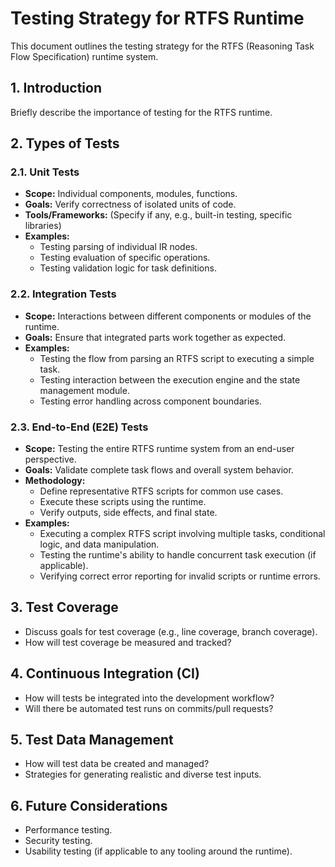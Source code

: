 # Testing Strategy for RTFS Runtime

This document outlines the testing strategy for the RTFS (Reasoning Task Flow Specification) runtime system.

## 1. Introduction

Briefly describe the importance of testing for the RTFS runtime.

## 2. Types of Tests

### 2.1. Unit Tests

-   **Scope:** Individual components, modules, functions.
-   **Goals:** Verify correctness of isolated units of code.
-   **Tools/Frameworks:** (Specify if any, e.g., built-in testing, specific libraries)
-   **Examples:**
    -   Testing parsing of individual IR nodes.
    -   Testing evaluation of specific operations.
    -   Testing validation logic for task definitions.

### 2.2. Integration Tests

-   **Scope:** Interactions between different components or modules of the runtime.
-   **Goals:** Ensure that integrated parts work together as expected.
-   **Examples:**
    -   Testing the flow from parsing an RTFS script to executing a simple task.
    -   Testing interaction between the execution engine and the state management module.
    -   Testing error handling across component boundaries.

### 2.3. End-to-End (E2E) Tests

-   **Scope:** Testing the entire RTFS runtime system from an end-user perspective.
-   **Goals:** Validate complete task flows and overall system behavior.
-   **Methodology:**
    -   Define representative RTFS scripts for common use cases.
    -   Execute these scripts using the runtime.
    -   Verify outputs, side effects, and final state.
-   **Examples:**
    -   Executing a complex RTFS script involving multiple tasks, conditional logic, and data manipulation.
    -   Testing the runtime's ability to handle concurrent task execution (if applicable).
    -   Verifying correct error reporting for invalid scripts or runtime errors.

## 3. Test Coverage

-   Discuss goals for test coverage (e.g., line coverage, branch coverage).
-   How will test coverage be measured and tracked?

## 4. Continuous Integration (CI)

-   How will tests be integrated into the development workflow?
-   Will there be automated test runs on commits/pull requests?

## 5. Test Data Management

-   How will test data be created and managed?
-   Strategies for generating realistic and diverse test inputs.

## 6. Future Considerations

-   Performance testing.
-   Security testing.
-   Usability testing (if applicable to any tooling around the runtime).
